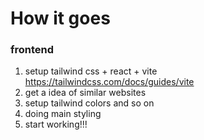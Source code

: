 # How it goes
### frontend
1. setup tailwind css + react + vite
https://tailwindcss.com/docs/guides/vite
2. get a idea of similar websites
3. setup tailwind colors and so on
4. doing main styling
5. start working!!!

<!-- 
  creds['access_token'] = 'EAADZCcJkSZCsEBALtPd1eW0C3pcO5cQd3NxUae0wa4dH6aLplW4QzsE9PK4o96waR7nZBO1QuGOgEig3EAJ9rvHfH0ZBN2eX50WFlpai4v1ODt5ZCYAJMZA1lVZAZCOEk4z0ysXSS2wJkGRJz23JX6jYpyQUEX43Swq4ZBLGP8f01WC7jeiuSyF3ofDuboZD'
creds['client_id'] = '280859069578945'
creds['client_secret'] = '960332f49b15a755cc4015a8a63600b5'
creds['graph_domain'] = 'https://graph.facebook.com/'
creds['graph_version'] = 'v6.0'
creds['endpoint_base'] = creds['graph_domain'] + creds['graph_version'] + '/'
creds['debug'] = 'no'
creds['page_id'] = '2098916506841276'
creds['instagram_account_id'] = '17841405657898548'


 -->
